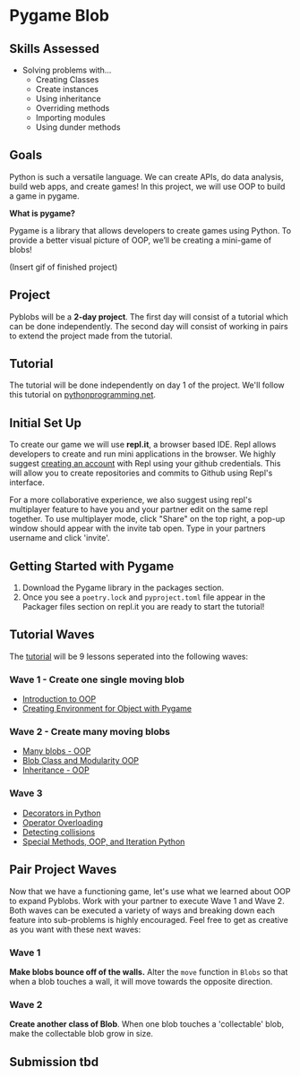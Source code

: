 # Pygame Blob

## Skills Assessed
- Solving problems with… 
    - Creating Classes
    - Create instances 
    - Using inheritance
    - Overriding methods 
    - Importing modules 
    - Using dunder methods

## Goals
Python is such a versatile language. We can create APIs, do data analysis, build web apps, and create games! In this project, we will use OOP to build a game in pygame. 

**What is pygame?**

Pygame is a library that allows developers to create games using Python.
To provide a better visual picture of OOP, we’ll be creating a mini-game of blobs! 

(Insert gif of finished project)


## Project

Pyblobs will be a **2-day project**. The first day will consist of a tutorial which can be done independently. The second day will consist of working in pairs to extend the project made from the tutorial.


## Tutorial

The tutorial will be done independently on day 1 of the project. We'll follow this tutorial on [pythonprogramming.net](https://pythonprogramming.net/object-oriented-programming-introduction-intermediate-python-tutorial/). 


## Initial Set Up

To create our game we will use **repl.it**, a browser based IDE. Repl allows developers to create and run mini applications in the browser. We highly suggest [creating an account](https://repl.it/signup) with Repl using your github credentials. This will allow you to create repositories and commits to Github using Repl's interface. 

For a more collaborative experience, we also suggest using repl's multiplayer feature to have you and your partner edit on the same repl together. To use multiplayer mode, click "Share" on the top right, a pop-up window should appear with the invite tab open. Type in your partners username and click 'invite'. 


## Getting Started with Pygame 

1) Download the Pygame library in the packages section. 
2) Once you see a `poetry.lock` and `pyproject.toml` file appear in the Packager files section on repl.it you are ready to start the tutorial!

## Tutorial Waves
The [tutorial](https://pythonprogramming.net/object-oriented-programming-introduction-intermediate-python-tutorial/) will be 9 lessons seperated into the following waves:

### Wave 1 - Create one single moving blob
- [Introduction to OOP](https://pythonprogramming.net/object-oriented-programming-introduction-intermediate-python-tutorial/)
- [Creating Environment for Object with Pygame](https://pythonprogramming.net/creating-pygame-environment-intermediate-python-tutorial/)

### Wave 2 - Create many moving blobs
- [Many blobs - OOP](https://pythonprogramming.net/many-blob-objects-intermediate-python-tutorial/)
- [Blob Class and Modularity OOP](https://pythonprogramming.net/class-object-modularity-intermediate-python-tutorial/)
- [Inheritance - OOP](https://pythonprogramming.net/inheritance-object-oriented-programming-intermediate-python-tutorial/)

### Wave 3
- [Decorators in Python](https://pythonprogramming.net/decorators-intermediate-python-tutorial/)
- [Operator Overloading](https://pythonprogramming.net/operator-overloading-intermediate-python-tutorial/)
- [Detecting collisions](https://pythonprogramming.net/detecting-collisions-intermediate-python-tutorial/)
- [Special Methods, OOP, and Iteration Python](https://pythonprogramming.net/special-methods-iteration-intermediate-python-tutorial/)


## Pair Project Waves

Now that we have a functioning game, let's use what we learned about OOP to expand Pyblobs. Work with your partner to execute Wave 1 and Wave 2. Both waves can be executed a variety of ways and breaking down each feature into sub-problems is highly encouraged. Feel free to get as creative as you want with these next waves:

### Wave 1

**Make blobs bounce off of the walls.** Alter the `move` function in `Blobs` so that when a blob touches a wall, it will move towards the opposite direction.

### Wave 2

**Create another class of Blob**. When one blob touches a 'collectable' blob, make the collectable blob grow in size. 


## Submission tbd 

